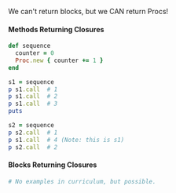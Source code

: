 
We can't return blocks, but we CAN return Procs!
#### Methods Returning Closures

```ruby
def sequence
  counter = 0
  Proc.new { counter += 1 }
end

s1 = sequence
p s1.call  # 1
p s1.call  # 2
p s1.call  # 3
puts

s2 = sequence
p s2.call  # 1
p s1.call  # 4 (Note: this is s1)
p s2.call  # 2
```

#### Blocks Returning Closures

```ruby
# No examples in curriculum, but possible.

```
